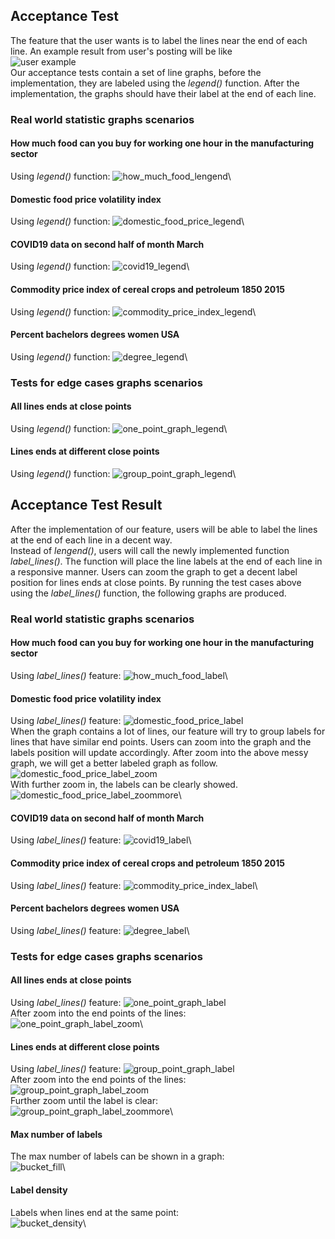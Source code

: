 ## Acceptance Test
The feature that the user wants is to label the lines near the end of each line. An example result from user's posting will be like\
![user example](./userExample.png)\
Our acceptance tests contain a set of line graphs, before the implementation, they are labeled using the _legend()_ function. After the implementation, the graphs should have their label at the end of each line.
### Real world statistic graphs scenarios
#### How much food can you buy for working one hour in the manufacturing sector
Using _legend()_ function:
![how_much_food_lengend](./how_much_food_lengend.png)\

#### Domestic food price volatility index
Using _legend()_ function:
![domestic_food_price_legend](./domestic_food_price_legend.png)\

#### COVID19 data on second half of month March
Using _legend()_ function:
![covid19_legend](./covid19_legend.png)\

#### Commodity price index of cereal crops and petroleum 1850 2015
Using _legend()_ function:
![commodity_price_index_legend](./commodity_price_index_legend.png)\

#### Percent bachelors degrees women USA
Using _legend()_ function:
![degree_legend](./degree_legend.png)\

### Tests for edge cases graphs scenarios
#### All lines ends at close points
Using _legend()_ function:
![one_point_graph_legend](./one_point_graph_legend.png)\

#### Lines ends at different close points
Using _legend()_ function:
![group_point_graph_legend](./group_point_graph_legend.png)\



## Acceptance Test Result
After the implementation of our feature, users will be able to label the lines at the end of each line in a decent way.\
Instead of _lengend()_, users will call the newly implemented function _label_lines()_. The function will place the line labels at the end of each line in a responsive manner. Users can zoom the graph to get a decent label position for lines ends at close points. By running the test cases above using the _label_lines()_ function, the following graphs are produced.
### Real world statistic graphs scenarios
#### How much food can you buy for working one hour in the manufacturing sector
Using _label_lines()_ feature:
![how_much_food_label](./how_much_food_label.png)\

#### Domestic food price volatility index
Using _label_lines()_ feature:
![domestic_food_price_label](./domestic_food_price_label.png)\
When the graph contains a lot of lines, our feature will try to group labels for lines that have similar end points. Users can zoom into the graph and the labels position will update accordingly. After zoom into the above messy graph, we will get a better labeled graph as follow.
![domestic_food_price_label_zoom](./domestic_food_price_label_zoom.png)\
With further zoom in, the labels can be clearly showed. 
![domestic_food_price_label_zoommore](./domestic_food_price_label_zoommore.png)\

#### COVID19 data on second half of month March
Using _label_lines()_ feature:
![covid19_label](./covid19_label.png)\

#### Commodity price index of cereal crops and petroleum 1850 2015
Using _label_lines()_ feature:
![commodity_price_index_label](./commodity_price_index_label.png)\

#### Percent bachelors degrees women USA
Using _label_lines()_ feature:
![degree_label](./degree_label.png)\

### Tests for edge cases graphs scenarios

#### All lines ends at close points
Using _label_lines()_ feature:
![one_point_graph_label](./one_point_graph_label.png)\
After zoom into the end points of the lines:\
![one_point_graph_label_zoom](./one_point_graph_label_zoom.png)\

#### Lines ends at different close points
Using _label_lines()_ feature:
![group_point_graph_label](./group_point_graph_label.png)\
After zoom into the end points of the lines:\
![group_point_graph_label_zoom](./group_point_graph_label_zoom.png)\
Further zoom until the label is clear:\
![group_point_graph_label_zoommore](./group_point_graph_label_zoommore.png)\

#### Max number of labels
The max number of labels can be shown in a graph:\
![bucket_fill](./bucket_fill.png)\
#### Label density
Labels when lines end at the same point:\
![bucket_density](./bucket_density.png)\

